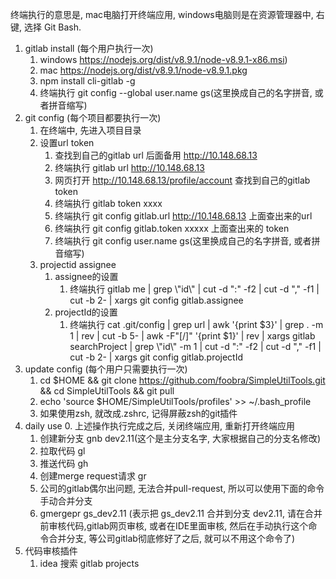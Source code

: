 终端执行的意思是, mac电脑打开终端应用, windows电脑则是在资源管理器中, 右键, 选择 Git Bash.

1. gitlab install (每个用户执行一次)
    1. windows https://nodejs.org/dist/v8.9.1/node-v8.9.1-x86.msi)
    2. mac https://nodejs.org/dist/v8.9.1/node-v8.9.1.pkg
    3. npm install cli-gitlab -g
    4. 终端执行 git config --global user.name gs(这里换成自己的名字拼音, 或者拼音缩写)
2. git config (每个项目都要执行一次)
    1. 在终端中, 先进入项目目录
    2. 设置url token
        1. 查找到自己的gitlab url 后面备用 http://10.148.68.13
        2. 终端执行 gitlab url http://10.148.68.13
        3. 网页打开 http://10.148.68.13/profile/account 查找到自己的gitlab token
        4. 终端执行 gitlab token xxxx
        5. 终端执行 git config gitlab.url http://10.148.68.13 上面查出来的url
        6. 终端执行 git config gitlab.token xxxxx  上面查出来的 token
        7. 终端执行 git config user.name gs(这里换成自己的名字拼音, 或者拼音缩写)
    3. projectid assignee
        1. assignee的设置
            1. 终端执行 gitlab me | grep \\"id\\" | cut -d ":" -f2 | cut -d "," -f1 | cut -b 2-  | xargs git config gitlab.assignee
        2. projectId的设置
            1. 终端执行 cat .git/config | grep url | awk '{print $3}' | grep . -m 1 | rev | cut -b 5-  | awk -F"[/]" '{print $1}' | rev | xargs gitlab searchProject | grep \\"id\\" -m 1 | cut -d ":" -f2 | cut -d "," -f1 | cut -b 2- | xargs git config gitlab.projectId
3. update config (每个用户只需要执行一次)
    1. cd $HOME && git clone https://github.com/foobra/SimpleUtilTools.git && cd SimpleUtilTools && git pull
    2. echo 'source $HOME/SimpleUtilTools/profiles' >> ~/.bash_profile
    3. 如果使用zsh, 就改成.zshrc, 记得屏蔽zsh的git插件
4. daily use
    0. 上述操作执行完成之后, 关闭终端应用, 重新打开终端应用
    1. 创建新分支 gnb dev2.11(这个是主分支名字, 大家根据自己的分支名修改)
    2. 拉取代码  gl
    3. 推送代码 gh
    4. 创建merge request请求 gr
    5. 公司的gitlab偶尔出问题, 无法合并pull-request, 所以可以使用下面的命令手动合并分支
    6. gmergepr gs_dev2.11 (表示把 gs_dev2.11 合并到分支 dev2.11, 请在合并前审核代码,gitlab网页审核, 或者在IDE里面审核, 然后在手动执行这个命令合并分支, 等公司gitlab彻底修好了之后, 就可以不用这个命令了)
5. 代码审核插件
    1. idea 搜索 gitlab projects
